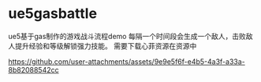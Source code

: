 # ue5gasbattle
ue5基于gas制作的游戏战斗流程demo
每隔一个时间段会生成一个敌人，击败敌人提升经验和等级解锁强力技能。
需要下载心菲资源在资源中



https://github.com/user-attachments/assets/9e9e5f6f-e4b5-4a3f-a33a-8b82088542cc

